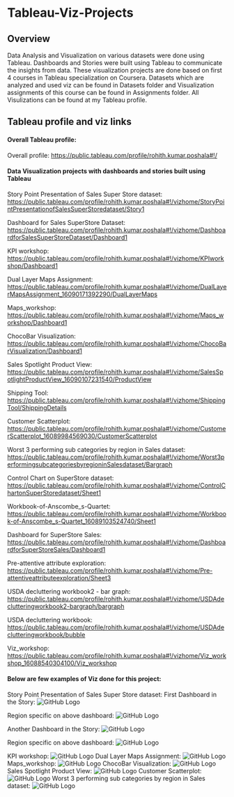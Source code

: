 # Tableau-Viz-Projects
## Overview
Data Analysis and Visualization on various datasets were done using Tableau. Dashboards and Stories were built using Tableau to communicate the insights from data.
These visualization projects are done based on first 4 courses in Tableau specialization on Coursera. Datasets which are analyzed and used viz can be found in Datasets folder and Visualization assignments of this course can be found in Assignments folder. All Visulizations can be found at my Tableau profile.

## Tableau profile and viz links
#### Overall Tableau profile:
Overall profile: https://public.tableau.com/profile/rohith.kumar.poshala#!/

#### Data Visualization projects with dashboards and stories built using Tableau

Story Point Presentation of Sales Super Store dataset: https://public.tableau.com/profile/rohith.kumar.poshala#!/vizhome/StoryPointPresentationofSalesSuperStoredataset/Story1

Dashboard for Sales SuperStore Dataset: https://public.tableau.com/profile/rohith.kumar.poshala#!/vizhome/DashboardforSalesSuperStoreDataset/Dashboard1

KPI workshop: https://public.tableau.com/profile/rohith.kumar.poshala#!/vizhome/KPIworkshop/Dashboard1

Dual Layer Maps Assignment: https://public.tableau.com/profile/rohith.kumar.poshala#!/vizhome/DualLayerMapsAssignment_16090171392290/DualLayerMaps

Maps_workshop: https://public.tableau.com/profile/rohith.kumar.poshala#!/vizhome/Maps_workshop/Dashboard1

ChocoBar Visualization: https://public.tableau.com/profile/rohith.kumar.poshala#!/vizhome/ChocoBarVisualization/Dashboard1

Sales Spotlight Product View: https://public.tableau.com/profile/rohith.kumar.poshala#!/vizhome/SalesSpotlightProductView_16090107231540/ProductView

Shipping Tool: https://public.tableau.com/profile/rohith.kumar.poshala#!/vizhome/ShippingTool/ShippingDetails

Customer Scatterplot: https://public.tableau.com/profile/rohith.kumar.poshala#!/vizhome/CustomerScatterplot_16089984569030/CustomerScatterplot

Worst 3 performing sub categories by region in Sales dataset: https://public.tableau.com/profile/rohith.kumar.poshala#!/vizhome/Worst3performingsubcategoriesbyregioninSalesdataset/Bargraph

Control Chart on SuperStore dataset: https://public.tableau.com/profile/rohith.kumar.poshala#!/vizhome/ControlChartonSuperStoredataset/Sheet1

Workbook-of-Anscombe_s-Quartet: https://public.tableau.com/profile/rohith.kumar.poshala#!/vizhome/Workbook-of-Anscombe_s-Quartet_16089103524740/Sheet1

Dashboard for SuperStore Sales: https://public.tableau.com/profile/rohith.kumar.poshala#!/vizhome/DashboardforSuperStoreSales/Dashboard1

Pre-attentive attribute exploration: https://public.tableau.com/profile/rohith.kumar.poshala#!/vizhome/Pre-attentiveattributeexploration/Sheet3

USDA decluttering workbook2 - bar graph: https://public.tableau.com/profile/rohith.kumar.poshala#!/vizhome/USDAdeclutteringworkbook2-bargraph/bargraph

USDA decluttering workbook: https://public.tableau.com/profile/rohith.kumar.poshala#!/vizhome/USDAdeclutteringworkbook/bubble

Viz_workshop: https://public.tableau.com/profile/rohith.kumar.poshala#!/vizhome/Viz_workshop_16088540304100/Viz_workshop

#### Below are few examples of Viz done for this project:

Story Point Presentation of Sales Super Store dataset: 
First Dashboard in the Story:
![GitHub Logo](Sales-Story_page1.PNG)

Region specific on above dashboard:
![GitHub Logo](Sales-Story_page1.2.PNG)

Another Dashboard in the Story:
![GitHub Logo](Sales-Story_page2.PNG)

Region specific on above dashboard:
![GitHub Logo](Sales-Story_page2.2.PNG)

KPI workshop: 
![GitHub Logo](KPI-workshop.PNG)
Dual Layer Maps Assignment: 
![GitHub Logo](Dual_layer_map_Viz.PNG)
Maps_workshop: 
![GitHub Logo](Map-Workshop.PNG)
ChocoBar Visualization: 
![GitHub Logo](ChocoBar_Viz.PNG)
Sales Spotlight Product View: 
![GitHub Logo](Sales-Product-view.PNG)
Customer Scatterplot: 
![GitHub Logo](Customer_Scatterplot.PNG)
Worst 3 performing sub categories by region in Sales dataset: 
![GitHub Logo](Worst-3-sub-categories-by-region.PNG)
